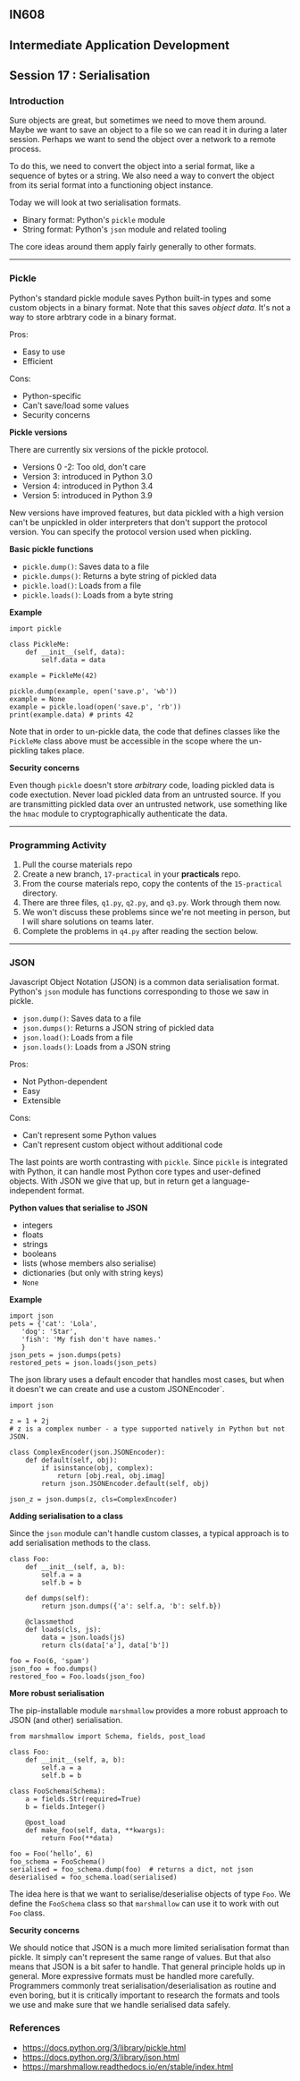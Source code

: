 ## IN608
## Intermediate Application Development

## Session 17 :  Serialisation

### Introduction
Sure objects are great, but sometimes we need to move them around. Maybe we want to save an object to a file so we can read it in during a later session. Perhaps we want to send the object over a network to a remote process.

To do this, we need to convert the object into a serial format, like a sequence of bytes or a string. We also need a way to convert the object from its serial format into a functioning object instance.

Today we will look at two serialisation formats.
  - Binary format: Python's `pickle` module
  - String format: Python's `json` module and related tooling

The core ideas around them apply fairly generally to other formats.

---

### Pickle
Python's standard pickle module saves Python built-in types and some custom objects in a binary format. Note that this saves *object data*. It's not a way to store arbtrary code in a binary format.

Pros:
  - Easy to use
  - Efficient

Cons:
  - Python-specific
  - Can't save/load some values
  - Security concerns

**Pickle versions**

There are currently six versions of the pickle protocol.
  - Versions 0 -2: Too old, don't care
  - Version 3: introduced in Python 3.0
  - Version 4: introduced in Python 3.4
  - Version 5: introduced in Python 3.9

New versions have improved features, but data pickled with a high version can't be unpickled in older interpreters that don't support the protocol version. You can specify the protocol version used when pickling.

**Basic pickle functions**
  - `pickle.dump()`: Saves data to a file
  - `pickle.dumps()`: Returns a byte string of pickled data
  - `pickle.load()`: Loads from a file
  - `pickle.loads()`: Loads from a byte string

**Example**
```
import pickle

class PickleMe:
    def __init__(self, data):
        self.data = data

example = PickleMe(42)

pickle.dump(example, open('save.p', 'wb'))
example = None
example = pickle.load(open('save.p', 'rb'))
print(example.data) # prints 42
```

Note that in order to un-pickle data, the code that defines classes like the `PickleMe` class above must be accessible in the scope where the un-pickling takes place.

**Security concerns**

Even though `pickle` doesn't store *arbitrary* code, loading pickled data is code exectution. Never load pickled data from an untrusted source. If you are transmitting pickled data over an untrusted network, use something like the `hmac` module to cryptographically authenticate the data.

---

### Programming Activity
  1. Pull the course materials repo
  2. Create a new branch, `17-practical` in your **practicals** repo.
  3. From the course materials repo, copy the contents of the `15-practical` directory.
  4. There are three files, `q1.py`, `q2.py`,  and `q3.py`. Work through them now.
  5. We won't discuss these problems since we're not meeting in person, but I will share solutions on teams later.
  6. Complete the problems in `q4.py` after reading the section below.

---

### JSON 

Javascript Object Notation (JSON) is a common data serialisation format. Python's `json` module has functions corresponding to those we saw in pickle.
  - `json.dump()`: Saves data to a file
  - `json.dumps()`: Returns a JSON string of pickled data
  - `json.load()`: Loads from a file
  - `json.loads()`: Loads from a JSON string

Pros:
  - Not Python-dependent
  - Easy
  - Extensible

Cons: 
  - Can't represent some Python values
  - Can't represent custom object without additional code

The last points are worth contrasting with `pickle`. Since `pickle` is integrated with Python, it can handle most Python core types and user-defined objects. With JSON we give that up, but in return get a language-independent format.

**Python values that serialise to JSON**
  - integers
  - floats
  - strings
  - booleans
  - lists (whose members also serialise)
  - dictionaries (but only with string keys)
  - `None`

**Example**
```
import json
pets = {'cat': 'Lola',
   'dog': 'Star',
   'fish': 'My fish don't have names.'
   }
json_pets = json.dumps(pets)
restored_pets = json.loads(json_pets)
```

The json library uses a default encoder that handles most cases, but when it doesn't we can create and use a custom JSONEncoder`.

```
import json

z = 1 + 2j
# z is a complex number - a type supported natively in Python but not JSON.

class ComplexEncoder(json.JSONEncoder):
    def default(self, obj):
        if isinstance(obj, complex):
            return [obj.real, obj.imag]
        return json.JSONEncoder.default(self, obj)

json_z = json.dumps(z, cls=ComplexEncoder)
```

**Adding serialisation to a class**

Since the `json` module can't handle custom classes, a typical approach is to add serialisation methods to the class.

```
class Foo:
    def __init__(self, a, b):
        self.a = a
        self.b = b

    def dumps(self):
        return json.dumps({'a': self.a, 'b': self.b})

    @classmethod
    def loads(cls, js):
        data = json.loads(js)
        return cls(data['a'], data['b'])

foo = Foo(6, 'spam')
json_foo = foo.dumps()
restored_foo = Foo.loads(json_foo)
```

**More robust serialisation**

The pip-installable module `marshmallow` provides a more robust approach to JSON (and other) serialisation.

```
from marshmallow import Schema, fields, post_load

class Foo:
    def __init__(self, a, b):
        self.a = a
        self.b = b

class FooSchema(Schema):
    a = fields.Str(required=True)
    b = fields.Integer()

    @post_load
    def make_foo(self, data, **kwargs):
        return Foo(**data)

foo = Foo(’hello’, 6)
foo_schema = FooSchema()
serialised = foo_schema.dump(foo)  # returns a dict, not json
deserialised = foo_schema.load(serialised)
```

The idea here is that we want to serialise/deserialise objects of type `Foo`. We define the `FooSchema` class so that `marshmallow` can use it to work with out `Foo` class.

**Security concerns**

We should notice that JSON is a much more limited serialisation format than pickle. It simply can't represent the same range of values. But that also means that JSON is a bit safer to handle. That general principle holds up in general. More expressive formats must be handled more carefully. Programmers commonly treat serialisation/deserialisation as routine and even boring, but it is critically important to research the formats and tools we use and make sure that we handle serialised data safely.

### References

  - https://docs.python.org/3/library/pickle.html
  - https://docs.python.org/3/library/json.html
  - https://marshmallow.readthedocs.io/en/stable/index.html
